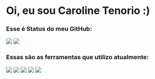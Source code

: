 <div>
  <h1>Oi, eu sou Caroline Tenorio :)</h1>
    <h3>Esse é Status do meu GitHub:</h3>
  <img src="https://github-readme-stats.vercel.app/api/top-langs/?username=carolthe&layout=compact"/>
    <img src="https://github-readme-stats.vercel.app/api?username=carolthe&hide=contribs,prs"/>

  <h3>Essas são as ferramentas que utilizo atualmente:</h3>
  <img src="https://img.shields.io/badge/HTML5-E34F26?style=for-the-badge&logo=html5&logoColor=white
"/>
      <img src="https://img.shields.io/badge/CSS3-1572B6?style=for-the-badge&logo=css3&logoColor=white
"/>
        <img src="https://img.shields.io/badge/JavaScript-F7DF1E?style=for-the-badge&logo=javascript&logoColor=black
"/>
          <img src="https://img.shields.io/badge/React-20232A?style=for-the-badge&logo=react&logoColor=61DAFB
"/>
            <img src="https://img.shields.io/badge/Tailwind_CSS-38B2AC?style=for-the-badge&logo=tailwind-css&logoColor=white
"/>
</div>
